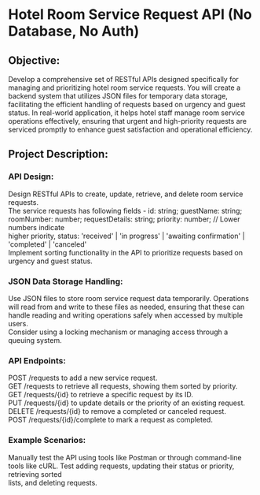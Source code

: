 # Hotel Room Service Request API (No Database, No Auth)


## Objective:
Develop a comprehensive set of RESTful APIs designed specifically for managing and prioritizing hotel room service requests. You will create a backend system that utilizes JSON files for temporary data storage, facilitating the efficient handling of requests based on urgency and guest status. In real-world application, it helps hotel staff manage room service operations effectively, ensuring that urgent and high-priority requests are serviced promptly to enhance guest satisfaction and operational efficiency.

## Project Description:
### API Design:
Design RESTful APIs to create, update, retrieve, and delete room service requests.  
The service requests has following fields - id: string; guestName: string; roomNumber: number; requestDetails: string; priority: number; // Lower numbers indicate  
 higher priority, status: 'received' | 'in progress' | 'awaiting confirmation' | 'completed' | 'canceled'  
Implement sorting functionality in the API to prioritize requests based on urgency and guest status.  
### JSON Data Storage Handling:
Use JSON files to store room service request data temporarily. Operations will read from and write to these files as needed, ensuring that these can handle reading and writing operations safely when accessed by multiple users.  
Consider using a locking mechanism or managing access through a queuing system.  
### API Endpoints:
POST /requests to add a new service request.  
GET /requests to retrieve all requests, showing them sorted by priority.  
GET /requests/{id} to retrieve a specific request by its ID.  
PUT /requests/{id} to update details or the priority of an existing request.  
DELETE /requests/{id} to remove a completed or canceled request.  
POST /requests/{id}/complete to mark a request as completed.  
### Example Scenarios:  
Manually test the API using tools like Postman or through command-line tools like cURL. Test adding requests, updating their status or priority, retrieving sorted  
lists, and deleting requests.
